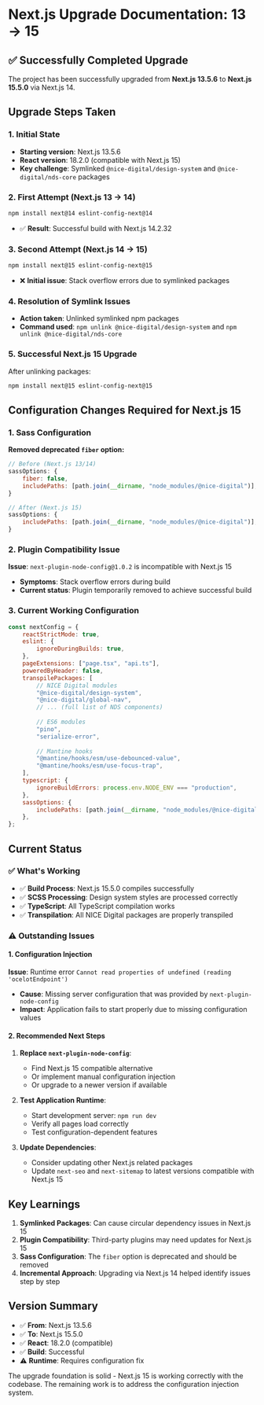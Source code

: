 # Next.js Upgrade Documentation: 13 → 15

## ✅ Successfully Completed Upgrade

The project has been successfully upgraded from **Next.js 13.5.6** to **Next.js 15.5.0** via Next.js 14.

## Upgrade Steps Taken

### 1. Initial State
- **Starting version**: Next.js 13.5.6
- **React version**: 18.2.0 (compatible with Next.js 15)
- **Key challenge**: Symlinked `@nice-digital/design-system` and `@nice-digital/nds-core` packages

### 2. First Attempt (Next.js 13 → 14)
```bash
npm install next@14 eslint-config-next@14
```
- ✅ **Result**: Successful build with Next.js 14.2.32

### 3. Second Attempt (Next.js 14 → 15)
```bash
npm install next@15 eslint-config-next@15
```
- ❌ **Initial issue**: Stack overflow errors due to symlinked packages

### 4. Resolution of Symlink Issues
- **Action taken**: Unlinked symlinked npm packages
- **Command used**: `npm unlink @nice-digital/design-system` and `npm unlink @nice-digital/nds-core`

### 5. Successful Next.js 15 Upgrade
After unlinking packages:
```bash
npm install next@15 eslint-config-next@15
```

## Configuration Changes Required for Next.js 15

### 1. Sass Configuration
**Removed deprecated `fiber` option:**
```javascript
// Before (Next.js 13/14)
sassOptions: {
    fiber: false,
    includePaths: [path.join(__dirname, "node_modules/@nice-digital")],
}

// After (Next.js 15)
sassOptions: {
    includePaths: [path.join(__dirname, "node_modules/@nice-digital")],
}
```

### 2. Plugin Compatibility Issue
**Issue**: `next-plugin-node-config@1.0.2` is incompatible with Next.js 15
- **Symptoms**: Stack overflow errors during build
- **Current status**: Plugin temporarily removed to achieve successful build

### 3. Current Working Configuration
```javascript
const nextConfig = {
    reactStrictMode: true,
    eslint: {
        ignoreDuringBuilds: true,
    },
    pageExtensions: ["page.tsx", "api.ts"],
    poweredByHeader: false,
    transpilePackages: [
        // NICE Digital modules
        "@nice-digital/design-system",
        "@nice-digital/global-nav",
        // ... (full list of NDS components)
        
        // ES6 modules
        "pino", 
        "serialize-error",
        
        // Mantine hooks
        "@mantine/hooks/esm/use-debounced-value",
        "@mantine/hooks/esm/use-focus-trap",
    ],
    typescript: {
        ignoreBuildErrors: process.env.NODE_ENV === "production",
    },
    sassOptions: {
        includePaths: [path.join(__dirname, "node_modules/@nice-digital")],
    },
};
```

## Current Status

### ✅ What's Working
- ✅ **Build Process**: Next.js 15.5.0 compiles successfully
- ✅ **SCSS Processing**: Design system styles are processed correctly
- ✅ **TypeScript**: All TypeScript compilation works
- ✅ **Transpilation**: All NICE Digital packages are properly transpiled

### ⚠️ Outstanding Issues

#### 1. Configuration Injection
**Issue**: Runtime error `Cannot read properties of undefined (reading 'ocelotEndpoint')`
- **Cause**: Missing server configuration that was provided by `next-plugin-node-config`
- **Impact**: Application fails to start properly due to missing configuration values

#### 2. Recommended Next Steps
1. **Replace `next-plugin-node-config`**: 
   - Find Next.js 15 compatible alternative
   - Or implement manual configuration injection
   - Or upgrade to a newer version if available

2. **Test Application Runtime**:
   - Start development server: `npm run dev`
   - Verify all pages load correctly
   - Test configuration-dependent features

3. **Update Dependencies**:
   - Consider updating other Next.js related packages
   - Update `next-seo` and `next-sitemap` to latest versions compatible with Next.js 15

## Key Learnings

1. **Symlinked Packages**: Can cause circular dependency issues in Next.js 15
2. **Plugin Compatibility**: Third-party plugins may need updates for Next.js 15
3. **Sass Configuration**: The `fiber` option is deprecated and should be removed
4. **Incremental Approach**: Upgrading via Next.js 14 helped identify issues step by step

## Version Summary
- ✅ **From**: Next.js 13.5.6
- ✅ **To**: Next.js 15.5.0
- ✅ **React**: 18.2.0 (compatible)
- ✅ **Build**: Successful
- ⚠️ **Runtime**: Requires configuration fix

The upgrade foundation is solid - Next.js 15 is working correctly with the codebase. The remaining work is to address the configuration injection system.
